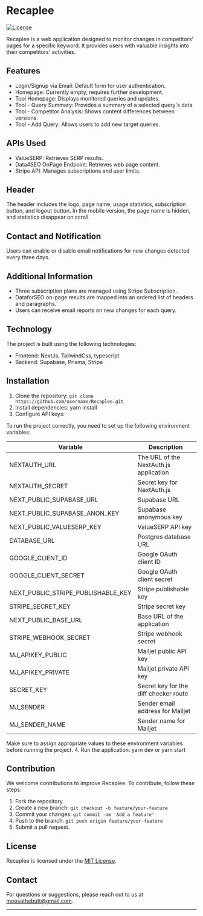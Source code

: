 # Recaplee
[![License](https://img.shields.io/badge/license-MIT-blue.svg)](LICENSE)

Recaplee is a web application designed to monitor changes in competitors' pages for a specific keyword. It provides users with valuable insights into their competitors' activities.

## Features

- Login/Signup via Email: Default form for user authentication.
- Homepage: Currently empty, requires further development.
- Tool Homepage: Displays monitored queries and updates.
- Tool - Query Summary: Provides a summary of a selected query's data.
- Tool - Competitor Analysis: Shows content differences between versions.
- Tool - Add Query: Allows users to add new target queries.

## APIs Used

- ValueSERP: Retrieves SERP results.
- Data4SEO OnPage Endpoint: Retrieves web page content.
- Stripe API: Manages subscriptions and user limits.

## Header

The header includes the logo, page name, usage statistics, subscription button, and logout button. In the mobile version, the page name is hidden, and statistics disappear on scroll.

## Contact and Notification

Users can enable or disable email notifications for new changes detected every three days.

## Additional Information

- Three subscription plans are managed using Stripe Subscription.
- DataforSEO on-page results are mapped into an ordered list of headers and paragraphs.
- Users can receive email reports on new changes for each query.

## Technology

The project is built using the following technologies:

- Frontend: NextJs, TailwindCss, typescript
- Backend: Supabase, Prisma, Stripe 

## Installation

1. Clone the repository: `git clone https://github.com/username/Recaplee.git`
2. Install dependencies: yarn install
3. Configure API keys: 

To run the project correctly, you need to set up the following environment variables:

| Variable                    | Description                                      |
| --------------------------- | ------------------------------------------------ |
| NEXTAUTH_URL                | The URL of the NextAuth.js application           |
| NEXTAUTH_SECRET             | Secret key for NextAuth.js                       |
| NEXT_PUBLIC_SUPABASE_URL    | Supabase URL                                     |
| NEXT_PUBLIC_SUPABASE_ANON_KEY | Supabase anonymous key                          |
| NEXT_PUBLIC_VALUESERP_KEY   | ValueSERP API key                                |
| DATABASE_URL                | Postgres database URL                            |
| GOOGLE_CLIENT_ID            | Google OAuth client ID                           |
| GOOGLE_CLIENT_SECRET        | Google OAuth client secret                       |
| NEXT_PUBLIC_STRIPE_PUBLISHABLE_KEY | Stripe publishable key                   |
| STRIPE_SECRET_KEY           | Stripe secret key                                |
| NEXT_PUBLIC_BASE_URL        | Base URL of the application                      |
| STRIPE_WEBHOOK_SECRET       | Stripe webhook secret                            |
| MJ_APIKEY_PUBLIC            | Mailjet public API key                           |
| MJ_APIKEY_PRIVATE           | Mailjet private API key                          |
| SECRET_KEY                  | Secret key for the diff checker route             |
| MJ_SENDER                   | Sender email address for Mailjet                  |
| MJ_SENDER_NAME              | Sender name for Mailjet                          |

Make sure to assign appropriate values to these environment variables before running the project.
4. Run the application: yarn dev or yarn start

## Contribution

We welcome contributions to improve Recaplee. To contribute, follow these steps:

1. Fork the repository.
2. Create a new branch: `git checkout -b feature/your-feature`
3. Commit your changes: `git commit -am 'Add a feature'`
4. Push to the branch: `git push origin feature/your-feature`
5. Submit a pull request.

## License

Recaplee is licensed under the [MIT License](LICENSE).

## Contact

For questions or suggestions, please reach out to us at [moosathebutt@gmail.com](mailto:moosathebutt@gmail.com).

---

